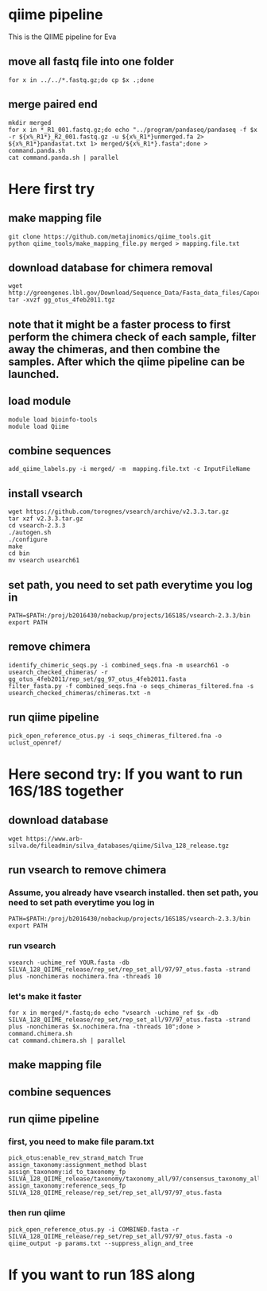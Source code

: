 # qiime pipeline
This is the QIIME pipeline for Eva

## move all fastq file into one folder
```
for x in ../../*.fastq.gz;do cp $x .;done
```

## merge paired end
```
mkdir merged
for x in *_R1_001.fastq.gz;do echo "../program/pandaseq/pandaseq -f $x -r ${x%_R1*}_R2_001.fastq.gz -u ${x%_R1*}unmerged.fa 2> ${x%_R1*}pandastat.txt 1> merged/${x%_R1*}.fasta";done > command.panda.sh
cat command.panda.sh | parallel
```


# Here first try


## make mapping file
```
git clone https://github.com/metajinomics/qiime_tools.git
python qiime_tools/make_mapping_file.py merged > mapping.file.txt
```

## download database for chimera removal
```
wget http://greengenes.lbl.gov/Download/Sequence_Data/Fasta_data_files/Caporaso_Reference_OTUs/gg_otus_4feb2011.tgz
tar -xvzf gg_otus_4feb2011.tgz
```
## note that it might be a faster process to first perform the chimera check of each sample, filter away the chimeras, and then combine the samples. After which the qiime pipeline can be launched.

## load module
```
module load bioinfo-tools
module load Qiime
```

## combine sequences
```
add_qiime_labels.py -i merged/ -m  mapping.file.txt -c InputFileName
```

## install vsearch
```
wget https://github.com/torognes/vsearch/archive/v2.3.3.tar.gz
tar xzf v2.3.3.tar.gz
cd vsearch-2.3.3
./autogen.sh
./configure
make
cd bin
mv vsearch usearch61
```
## set path, you need to set path everytime you log in
```
PATH=$PATH:/proj/b2016430/nobackup/projects/16S18S/vsearch-2.3.3/bin
export PATH
```

## remove chimera
```
identify_chimeric_seqs.py -i combined_seqs.fna -m usearch61 -o usearch_checked_chimeras/ -r gg_otus_4feb2011/rep_set/gg_97_otus_4feb2011.fasta 
filter_fasta.py -f combined_seqs.fna -o seqs_chimeras_filtered.fna -s usearch_checked_chimeras/chimeras.txt -n
```

## run qiime pipeline
```
pick_open_reference_otus.py -i seqs_chimeras_filtered.fna -o uclust_openref/
```


# Here second try: If you want to run 16S/18S together
## download database
```
wget https://www.arb-silva.de/fileadmin/silva_databases/qiime/Silva_128_release.tgz
```

## run vsearch to remove chimera
### Assume, you already have vsearch installed. then set path, you need to set path everytime you log in
```
PATH=$PATH:/proj/b2016430/nobackup/projects/16S18S/vsearch-2.3.3/bin
export PATH
```
### run vsearch
```
vsearch -uchime_ref YOUR.fasta -db SILVA_128_QIIME_release/rep_set/rep_set_all/97/97_otus.fasta -strand plus -nonchimeras nochimera.fna -threads 10
```
### let's make it faster
```
for x in merged/*.fastq;do echo "vsearch -uchime_ref $x -db SILVA_128_QIIME_release/rep_set/rep_set_all/97/97_otus.fasta -strand plus -nonchimeras $x.nochimera.fna -threads 10";done > command.chimera.sh
cat command.chimera.sh | parallel
```
## make mapping file

## combine sequences

## run qiime pipeline
### first, you need to make file param.txt
```
pick_otus:enable_rev_strand_match True
assign_taxonomy:assignment_method blast
assign_taxonomy:id_to_taxonomy_fp SILVA_128_QIIME_release/taxonomy/taxonomy_all/97/consensus_taxonomy_all_levels.txt
assign_taxonomy:reference_seqs_fp SILVA_128_QIIME_release/rep_set/rep_set_all/97/97_otus.fasta
```

### then run qiime
```
pick_open_reference_otus.py -i COMBINED.fasta -r SILVA_128_QIIME_release/rep_set/rep_set_all/97/97_otus.fasta -o qiime_output -p params.txt --suppress_align_and_tree
```


# If you want to run 18S along

